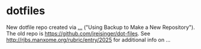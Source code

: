 dotfiles
========

New dotfile repo created via [...](https://github.com/ingydotnet/...) ("Using Backup to Make a New Repository"). The old repo is https://github.com/jreisinger/dot-files. See http://rjbs.manxome.org/rubric/entry/2025 for additional info on ...
